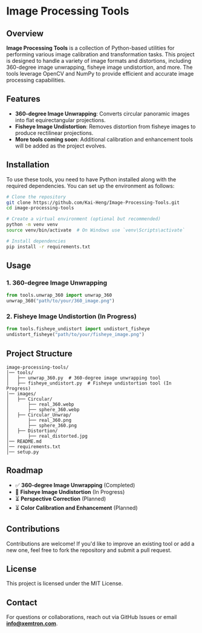# Image Processing Tools

## Overview
**Image Processing Tools** is a collection of Python-based utilities for performing various image calibration and transformation tasks. This project is designed to handle a variety of image formats and distortions, including 360-degree image unwrapping, fisheye image undistortion, and more. The tools leverage OpenCV and NumPy to provide efficient and accurate image processing capabilities.

## Features
- **360-degree Image Unwrapping**: Converts circular panoramic images into flat equirectangular projections.
- **Fisheye Image Undistortion**: Removes distortion from fisheye images to produce rectilinear projections.
- **More tools coming soon**: Additional calibration and enhancement tools will be added as the project evolves.

## Installation
To use these tools, you need to have Python installed along with the required dependencies. You can set up the environment as follows:

```bash
# Clone the repository
git clone https://github.com/Kai-Heng/Image-Processing-Tools.git
cd image-processing-tools

# Create a virtual environment (optional but recommended)
python -m venv venv
source venv/bin/activate  # On Windows use `venv\Scripts\activate`

# Install dependencies
pip install -r requirements.txt
```

## Usage

### **1. 360-degree Image Unwrapping**
```python
from tools.unwrap_360 import unwrap_360
unwrap_360("path/to/your/360_image.png")
```

### **2. Fisheye Image Undistortion (In Progress)**
```python
from tools.fisheye_undistort import undistort_fisheye
undistort_fisheye("path/to/your/fisheye_image.png")
```

## Project Structure
```
image-processing-tools/
│── tools/
│   ├── unwrap_360.py  # 360-degree image unwrapping tool
│   ├── fisheye_undistort.py  # Fisheye undistortion tool (In Progress)
│── images/
│   ├── Circular/
│       ├── real_360.webp
│       ├── sphere_360.webp
│   ├── Circular_Unwrap/
│       ├── real_360.png
│       ├── sphere_360.png
│   ├── Distortion/
│       ├── real_distorted.jpg
│── README.md
│── requirements.txt
│── setup.py
```

## Roadmap
- ✅ **360-degree Image Unwrapping** (Completed)
- 🚧 **Fisheye Image Undistortion** (In Progress)
- ⏳ **Perspective Correction** (Planned)
- ⏳ **Color Calibration and Enhancement** (Planned)

## Contributions
Contributions are welcome! If you'd like to improve an existing tool or add a new one, feel free to fork the repository and submit a pull request.

## License
This project is licensed under the MIT License.

## Contact
For questions or collaborations, reach out via GitHub Issues or email **info@xemtron.com**.

